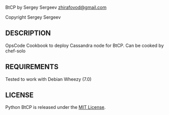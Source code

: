 BtCP by Sergey Sergeev <zhirafovod@gmail.com>

Copyright Sergey Sergeev

DESCRIPTION
-----------

OpsCode Cookbook to deploy Cassandra node for BtCP. Can be cooked by chef-solo 


REQUIREMENTS
-----------

Tested to work with Debian Wheezy (7.0)

LICENSE
-----------

Python BtCP is released under the [MIT License](http://www.opensource.org/licenses/MIT).
